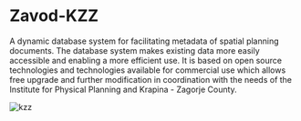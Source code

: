 # Zavod-KZZ
A dynamic database system for facilitating metadata of spatial planning documents. 
The database system makes existing data more easily accessible and enabling a more efficient use. 
It is based on open source technologies and technologies available for commercial use which allows free upgrade and further modification in coordination with the needs of the Institute for Physical Planning and Krapina - Zagorje County.



![kzz](https://user-images.githubusercontent.com/26881459/162637119-865c7cd5-a551-4f9f-8971-3dc42c607a5a.png)
